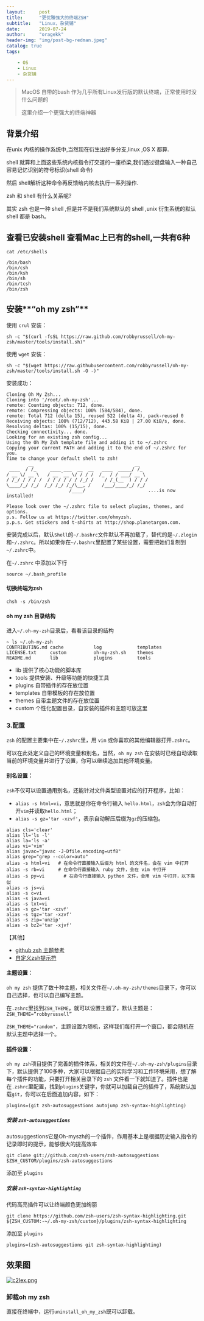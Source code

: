 ```yaml
---
layout:     post
title:      "更优雅强大的终端ZSH"
subtitle:   "Linux，杂货铺"
date:       2019-07-24
author:     "oragekk"
header-img: "img/post-bg-redman.jpeg"
catalog: true
tags:

    - OS
    - Linux
    - 杂货铺
---
```




> MacOS 自带的bash 作为几乎所有Linux发行版的默认终端，正常使用时没什么问题的
>
> 这里介绍一个更强大的终端神器





## 背景介绍

在unix 内核的操作系统中,当然现在衍生出好多分支,linux ,OS X 都算.

shell 就算和上面这些系统内核指令打交道的一座桥梁,我们通过键盘输入一种自己容易记忆识别的符号标识(shell 命令)

然后 shell解析这种命令再反馈给内核去执行一系列操作.

zsh 和 shell 有什么关系呢?

其实 zsh 也是一种 shell ,但是并不是我们系统默认的 shell ,unix 衍生系统的默认shell 都是 bash。

查看已安装shell
查看Mac上已有的shell,一共有6种
--------------------- 

``cat /etc/shells``

```shell
/bin/bash
/bin/csh
/bin/ksh
/bin/sh
/bin/tcsh
/bin/zsh
```



## 安装**“oh my zsh”**

使用 `crul` 安装：

```shell
sh -c "$(curl -fsSL https://raw.github.com/robbyrussell/oh-my-zsh/master/tools/install.sh)"
```

使用 `wget` 安装：

```shell
sh -c "$(wget https://raw.githubusercontent.com/robbyrussell/oh-my-zsh/master/tools/install.sh -O -)"
```

安装成功：

```shell
Cloning Oh My Zsh...
Cloning into '/root/.oh-my-zsh'...
remote: Counting objects: 712, done.
remote: Compressing objects: 100% (584/584), done.
remote: Total 712 (delta 15), reused 522 (delta 4), pack-reused 0
Receiving objects: 100% (712/712), 443.58 KiB | 27.00 KiB/s, done.
Resolving deltas: 100% (15/15), done.
Checking connectivity... done.
Looking for an existing zsh config...
Using the Oh My Zsh template file and adding it to ~/.zshrc
Copying your current PATH and adding it to the end of ~/.zshrc for you.
Time to change your default shell to zsh!
        __                                     __
 ____  / /_     ____ ___  __  __   ____  _____/ /_
/ __ \/ __ \   / __ `__ \/ / / /  /_  / / ___/ __ \
/ /_/ / / / /  / / / / / / /_/ /    / /_(__  ) / / /
\____/_/ /_/  /_/ /_/ /_/\__, /    /___/____/_/ /_/
                       /____/                       ....is now installed!

Please look over the ~/.zshrc file to select plugins, themes, and options.
p.s. Follow us at https://twitter.com/ohmyzsh.
p.p.s. Get stickers and t-shirts at http://shop.planetargon.com.
```

安装完成以后，默认`Shell`的`~/.bashrc`文件默认不再加载了，替代的是`~/.zlogin`和`~/.zshrc`。所以如果你在`~/.bashrc`里配置了某些设置，需要把她们复制到`~/.zshrc`中。

在``~/.zshrc`` 中添加以下行

``source ~/.bash_profile``

#### 切换终端为zsh

``chsh -s /bin/zsh``

#### oh my zsh 目录结构

进入`~/.oh-my-zsh`目录后，看看该目录的结构

```
~ ls ~/.oh-my-zsh
CONTRIBUTING.md cache           log             templates
LICENSE.txt     custom          oh-my-zsh.sh    themes
README.md       lib             plugins         tools
```

- lib 提供了核心功能的脚本库
- tools 提供安装、升级等功能的快捷工具
- plugins 自带插件的存在放位置
- templates 自带模板的存在放位置
- themes  自带主题文件的存在放位置
- custom 个性化配置目录，自安装的插件和主题可放这里

### 3.配置

`zsh` 的配置主要集中在`~/.zshrc`里，用 `vim` 或你喜欢的其他编辑器打开`.zshrc`。

可以在此处定义自己的环境变量和别名，当然，`oh my zsh` 在安装时已经自动读取当前的环境变量并进行了设置，你可以继续追加其他环境变量。

#### 别名设置：

`zsh`不仅可以设置通用别名，还能针对文件类型设置对应的打开程序，比如：

-  `alias -s html=vi`，意思就是你在命令行输入 `hello.html`，`zsh`会为你自动打开`vim`并读取`hello.html`；
-  `alias -s gz='tar -xzvf'`，表示自动解压后缀为`gz`的压缩包。

```
alias cls='clear'
alias ll='ls -l'
alias la='ls -a'
alias vi='vim'
alias javac="javac -J-Dfile.encoding=utf8"
alias grep="grep --color=auto"
alias -s html=vi   # 在命令行直接输入后缀为 html 的文件名，会在 vim 中打开
alias -s rb=vi     # 在命令行直接输入 ruby 文件，会在 vim 中打开
alias -s py=vi       # 在命令行直接输入 python 文件，会用 vim 中打开，以下类似
alias -s js=vi
alias -s c=vi
alias -s java=vi
alias -s txt=vi
alias -s gz='tar -xzvf'
alias -s tgz='tar -xzvf'
alias -s zip='unzip'
alias -s bz2='tar -xjvf'
```

【其他】

- [github zsh 主题参考](https://github.com/robbyrussell/oh-my-zsh/wiki/themes)
- [自定义zsh提示符](http://blog.sina.com.cn/s/blog_71539d240101fh8s.html)

#### 主题设置：

`oh my zsh` 提供了数十种主题，相关文件在`~/.oh-my-zsh/themes`目录下，你可以自己选择，也可以自己编写主题。

在`.zshrc`里找到`ZSH_THEME`，就可以设置主题了，默认主题是：`ZSH_THEME=”robbyrussell”`

`ZSH_THEME="random"`，主题设置为随机，这样我们每打开一个窗口，都会随机在默认主题中选择一个。

#### 插件设置：

`oh my zsh`项目提供了完善的插件体系，相关的文件在`~/.oh-my-zsh/plugins`目录下，默认提供了100多种，大家可以根据自己的实际学习和工作环境采用，想了解每个插件的功能，只要打开相关目录下的 `zsh` 文件看一下就知道了。插件也是在`.zshrc`里配置，找到`plugins`关键字，你就可以加载自己的插件了，系统默认加载`git`，你可以在后面追加内容，如下：

```
plugins=(git zsh-autosuggestions autojump zsh-syntax-highlighting)
```

##### 安装 `zsh-autosuggestions` 

autosuggestions它是Oh-myszh的一个插件，作用基本上是根据历史输入指令的记录即时的提示，能够很大的提高效率

```
git clone git://github.com/zsh-users/zsh-autosuggestions $ZSH_CUSTOM/plugins/zsh-autosuggestions
```

添加至 `plugins`

##### 安装 `zsh-syntax-highlighting` 

代码高亮插件可以让终端颜色更加绚丽

```
git clone https://github.com/zsh-users/zsh-syntax-highlighting.git ${ZSH_CUSTOM:-~/.oh-my-zsh/custom}/plugins/zsh-syntax-highlighting
```

添加至 `plugins`

``plugins=(zsh-autosuggestions git zsh-syntax-highlighting)``



## 效果图

[![c2Iex.png](https://storage7.cuntuku.com/2019/07/25/c2Iex.png)](https://cuntuku.com/image/c2Iex)

### 卸载oh my zsh

直接在终端中，运行`uninstall_oh_my_zsh`既可以卸载。